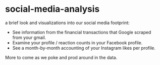 # social-media-analysis
a brief look and visualizations into our social media footprint:

 - See information from the financial transactions that Google scraped from your gmail.
 - Examine your profile / reaction counts in your Facebook profile.
 - See a month-by-month accounting of your Instagram likes per profile.

More to come as we poke and prod around in the data.
